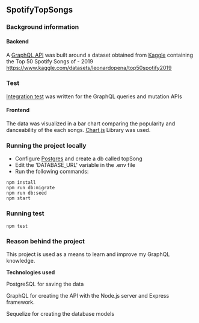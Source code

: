 ## SpotifyTopSongs

### **Background information** 

#### Backend

A [GraphQL API](https://graphql.org/code/#javascript) was built around a dataset obtained from [Kaggle](https://www.kaggle.com/) containing the Top 50 Spotify Songs of - 2019 https://www.kaggle.com/datasets/leonardopena/top50spotify2019

### Test

[Integration test](https://www.apollographql.com/docs/apollo-server/v2/testing/testing/) was written for the GraphQL queries and mutation APIs

#### Frontend

The data was visualized in a bar chart comparing the popularity and danceability of the each songs. [Chart.js](https://www.chartjs.org/) Library was used.

### **Running  the project locally**

- Configure [Postgres](https://www.postgresql.org/) and create a db called topSong
- Edit the 'DATABASE_URL' variable in the .env file
- Run the following commands:

```
npm install
npm run db:migrate
npm run db:seed
npm start
```



### **Running  test**

```
npm test
```



### Reason behind the project

This project is used as a means to learn and improve my GraphQL knowledge.

**Technologies used**

PostgreSQL for saving the data

GraphQL for creating the API with the Node.js server and Express framework.

Sequelize for creating the database models



